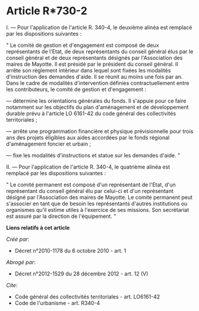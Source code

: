 # Article R*730-2

I. ― Pour l'application de l'article R. 340-4, le deuxième alinéa est remplacé par les dispositions suivantes : 

" Le comité de gestion et d'engagement est composé de deux représentants de l'Etat, de deux représentants du conseil général
élus par le conseil général et de deux représentants désignés par l'Association des maires de Mayotte. Il est présidé par le
président du conseil général. Il arrête son règlement intérieur dans lequel sont fixées les modalités d'instruction des
demandes d'aide. Il se réunit au moins une fois par an. Dans le cadre de modalités d'intervention définies contractuellement
entre les contributeurs, le comité de gestion et d'engagement : 

― détermine les orientations générales du fonds. Il s'appuie pour ce faire notamment sur les objectifs du plan d'aménagement
et de développement durable prévu à l'article LO 6161-42 du code général des collectivités territoriales ; 

― arrête une programmation financière et physique prévisionnelle pour trois ans des projets éligibles aux aides accordées par
le fonds régional d'aménagement foncier et urbain ; 

― fixe les modalités d'instructions et statue sur les demandes d'aide. ” 

II. ― Pour l'application de l'article R. 340-4, le quatrième alinéa est remplacé par les dispositions suivantes : 

" Le comité permanent est composé d'un représentant de l'Etat, d'un représentant du conseil général élu par celui-ci et d'un
représentant désigné par l'Association des maires de Mayotte. Le comité permanent peut s'associer en tant que de besoin les
représentants d'autres institutions ou organismes qu'il estime utiles à l'exercice de ses missions. Son secrétariat est
assuré par la direction de l'équipement. ”

**Liens relatifs à cet article**

_Créé par_:

  - Décret n°2010-1178 du 6 octobre 2010 - art. 1

_Abrogé par_:

  - Décret n°2012-1529 du 28 décembre 2012 - art. 12 (V)

_Cite_:

  - Code général des collectivités territoriales - art. LO6161-42
  - Code de l'urbanisme - art. R340-4
